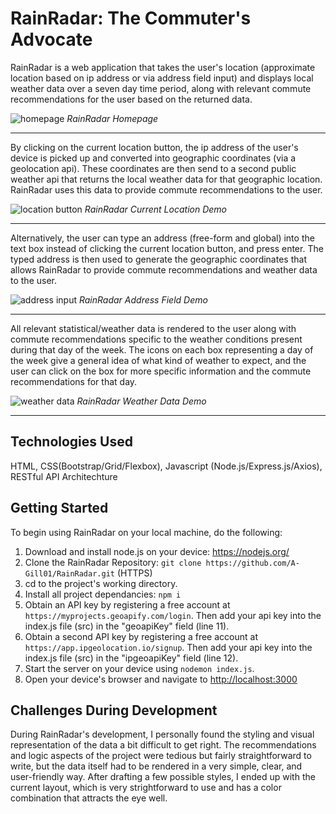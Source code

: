 # RainRadar: The Commuter's Advocate
RainRadar is a web application that takes the user's location (approximate location based on ip address or via address field input) and displays local weather data over a seven day time period, along with relevant commute recommendations for the user based on the returned data.

![homepage](public/images/homepage.gif)
_RainRadar Homepage_

---

By clicking on the current location button, the ip address of the user's device is picked up and converted into geographic coordinates (via a geolocation api). These coordinates are then send to a second public weather api that returns the local weather data for that geographic location. RainRadar uses this data to provide commute recommendations to the user.

![location button](public/images/location.gif)
_RainRadar Current Location Demo_

---

Alternatively, the user can type an address (free-form and global) into the text box instead of clicking the current location button, and press enter. The typed address is then used to generate the geographic coordinates that allows RainRadar to provide commute recommendations and weather data to the user.

![address input](public/images/addressinput.gif)
_RainRadar Address Field Demo_

---

All relevant statistical/weather data is rendered to the user along with commute recommendations specific to the weather conditions present during that day of the week. The icons on each box representing a day of the week give a general idea of what kind of weather to expect, and the user can click on the box for more specific information and the commute recommendations for that day.

![weather data](public/images/weatherdata.gif)
_RainRadar Weather Data Demo_

---

## Technologies Used
HTML, CSS(Bootstrap/Grid/Flexbox), Javascript (Node.js/Express.js/Axios), RESTful API Architechture

## Getting Started
To begin using RainRadar on your local machine, do the following:
1. Download and install node.js on your device: <https://nodejs.org/>
2. Clone the RainRadar Repository: `git clone https://github.com/A-Gill01/RainRadar.git` (HTTPS)
3. cd to the project's working directory.
4. Install all project dependancies: `npm i`
5. Obtain an API key by registering a free account at `https://myprojects.geoapify.com/login`. Then add your api key into the index.js file (src) in the "geoapiKey" field (line 11).
6. Obtain a second API key by registering a free account at `https://app.ipgeolocation.io/signup`. Then add your api key into the index.js file (src) in the "ipgeoapiKey" field (line 12).
7. Start the server on your device using `nodemon index.js`.
8. Open your device's browser and navigate to <http://localhost:3000>

## Challenges During Development
During RainRadar's development, I personally found the styling and visual representation of the data a bit difficult to get right. The recommendations and logic aspects of the project were tedious but fairly straightforward to write, but the data itself had to be rendered in a very simple, clear, and user-friendly way. After drafting a few possible styles, I ended up with the current layout, which is very strightforward to use and has a color combination that attracts the eye well. 
